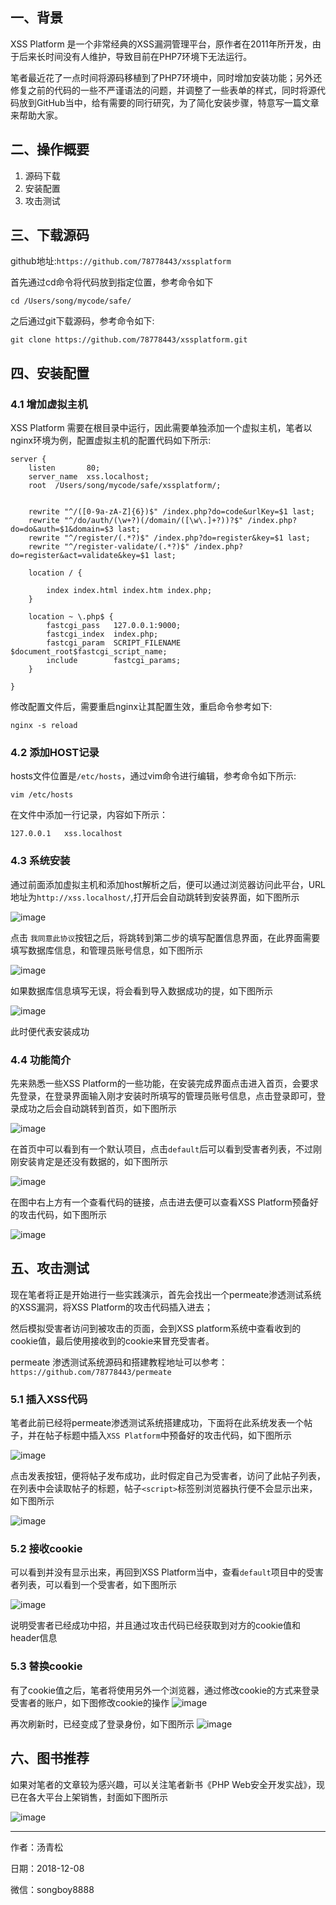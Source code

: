 ## 一、背景
XSS Platform 是一个非常经典的XSS漏洞管理平台，原作者在2011年所开发，由于后来长时间没有人维护，导致目前在PHP7环境下无法运行。

笔者最近花了一点时间将源码移植到了PHP7环境中，同时增加安装功能；另外还修复之前的代码的一些不严谨语法的问题，并调整了一些表单的样式，同时将源代码放到GitHub当中，给有需要的同行研究，为了简化安装步骤，特意写一篇文章来帮助大家。

## 二、操作概要
1. 源码下载
2. 安装配置
3. 攻击测试


## 三、下载源码

github地址:`https://github.com/78778443/xssplatform`

首先通过cd命令将代码放到指定位置，参考命令如下


```
cd /Users/song/mycode/safe/
```
之后通过git下载源码，参考命令如下:

```
git clone https://github.com/78778443/xssplatform.git
```


## 四、安装配置


### 4.1 增加虚拟主机

XSS Platform 需要在根目录中运行，因此需要单独添加一个虚拟主机，笔者以nginx环境为例，配置虚拟主机的配置代码如下所示:

```
server {
    listen       80;
    server_name  xss.localhost;
    root  /Users/song/mycode/safe/xssplatform/;


    rewrite "^/([0-9a-zA-Z]{6})$" /index.php?do=code&urlKey=$1 last;
    rewrite "^/do/auth/(\w+?)(/domain/([\w\.]+?))?$" /index.php?do=do&auth=$1&domain=$3 last;
    rewrite "^/register/(.*?)$" /index.php?do=register&key=$1 last;
    rewrite "^/register-validate/(.*?)$" /index.php?do=register&act=validate&key=$1 last;

    location / {

        index index.html index.htm index.php;
    }

    location ~ \.php$ {
        fastcgi_pass   127.0.0.1:9000;
        fastcgi_index  index.php;
        fastcgi_param  SCRIPT_FILENAME  $document_root$fastcgi_script_name;
        include        fastcgi_params;
    }

}
```

修改配置文件后，需要重启nginx让其配置生效，重启命令参考如下:

```
nginx -s reload
```

### 4.2 添加HOST记录

hosts文件位置是`/etc/hosts`，通过vim命令进行编辑，参考命令如下所示:
```
vim /etc/hosts
```
在文件中添加一行记录，内容如下所示：
```
127.0.0.1	xss.localhost
```

### 4.3 系统安装

通过前面添加虚拟主机和添加host解析之后，便可以通过浏览器访问此平台，URL地址为`http://xss.localhost/`,打开后会自动跳转到安装界面，如下图所示

![image](http://tuchuang.songboy.net/xssplatform/1.png)


点击 `我同意此协议`按钮之后，将跳转到第二步的填写配置信息界面，在此界面需要填写数据库信息，和管理员账号信息，如下图所示

![image](http://tuchuang.songboy.net/xssplatform/2.png)

如果数据库信息填写无误，将会看到导入数据成功的提，如下图所示

![image](http://tuchuang.songboy.net/xssplatform/3.png)

此时便代表安装成功



### 4.4 功能简介
先来熟悉一些XSS Platform的一些功能，在安装完成界面点击进入首页，会要求先登录，在登录界面输入刚才安装时所填写的管理员账号信息，点击登录即可，登录成功之后会自动跳转到首页，如下图所示

![image](http://tuchuang.songboy.net/xssplatform/4.png)

在首页中可以看到有一个默认项目，点击`default`后可以看到受害者列表，不过刚刚安装肯定是还没有数据的，如下图所示

![image](http://tuchuang.songboy.net/xssplatform/5.png)

在图中右上方有一个查看代码的链接，点击进去便可以查看XSS Platform预备好的攻击代码，如下图所示

![image](http://tuchuang.songboy.net/xssplatform/6.png)

## 五、攻击测试

现在笔者将正是开始进行一些实践演示，首先会找出一个permeate渗透测试系统的XSS漏洞，将XSS Platform的攻击代码插入进去；

然后模拟受害者访问到被攻击的页面，会到XSS platform系统中查看收到的cookie值，最后使用接收到的cookie来冒充受害者。

permeate 渗透测试系统源码和搭建教程地址可以参考：`https://github.com/78778443/permeate`




### 5.1 插入XSS代码

笔者此前已经将permeate渗透测试系统搭建成功，下面将在此系统发表一个帖子，并在帖子标题中插入`XSS Platform`中预备好的攻击代码，如下图所示

![image](http://tuchuang.songboy.net/xssplatform/7.png)

点击发表按钮，便将帖子发布成功，此时假定自己为受害者，访问了此帖子列表，在列表中会读取帖子的标题，帖子`<script>`标签别浏览器执行便不会显示出来，如下图所示

![image](http://tuchuang.songboy.net/xssplatform/8.png)


### 5.2 接收cookie

可以看到并没有显示出来，再回到XSS Platform当中，查看`default`项目中的受害者列表，可以看到一个受害者，如下图所示

![image](http://tuchuang.songboy.net/xssplatform/9.png)

说明受害者已经成功中招，并且通过攻击代码已经获取到对方的cookie值和header信息

### 5.3 替换cookie

有了cookie值之后，笔者将使用另外一个浏览器，通过修改cookie的方式来登录受害者的账户，如下图修改cookie的操作
![image](http://tuchuang.songboy.net/xssplatform/10.png)

再次刷新时，已经变成了登录身份，如下图所示
![image](http://tuchuang.songboy.net/xssplatform/11.png)


## 六、图书推荐

如果对笔者的文章较为感兴趣，可以关注笔者新书《PHP Web安全开发实战》，现已在各大平台上架销售，封面如下图所示

![image](http://tuchuang.songboy.net/xss2/19.png?1)

--------------
作者：汤青松

日期：2018-12-08

微信：songboy8888